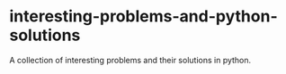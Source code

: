 # interesting-problems-and-python-solutions
A collection of interesting problems and their solutions in python.
